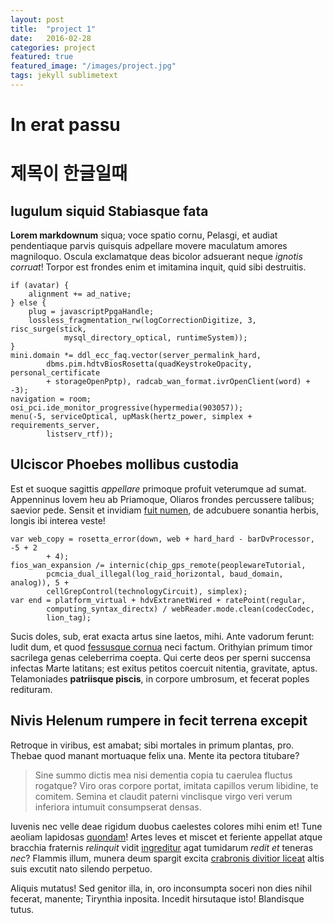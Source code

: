 ```yaml
---
layout: post
title:  "project 1"
date:   2016-02-28
categories: project
featured: true
featured_image: "/images/project.jpg"
tags: jekyll sublimetext
---
```


# In erat passu


# 제목이 한글일때

## Iugulum siquid Stabiasque fata

**Lorem markdownum** siqua; voce spatio cornu, Pelasgi, et audiat pendentiaque
parvis quisquis adpellare movere maculatum amores magniloquo. Oscula exclamatque
deas bicolor adsuerant neque *ignotis corruat*! Torpor est frondes enim et
imitamina inquit, quid sibi destruitis.

    if (avatar) {
        alignment += ad_native;
    } else {
        plug = javascriptPpgaHandle;
        lossless_fragmentation_rw(logCorrectionDigitize, 3, risc_surge(stick,
                mysql_directory_optical, runtimeSystem));
    }
    mini.domain *= ddl_ecc_faq.vector(server_permalink_hard,
            dbms.pim.hdtvBiosRosetta(quadKeystrokeOpacity, personal_certificate
            + storageOpenPptp), radcab_wan_format.ivrOpenClient(word) + -3);
    navigation = room;
    osi_pci.ide_monitor_progressive(hypermedia(903057));
    menu(-5, serviceOptical, upMask(hertz_power, simplex + requirements_server,
            listserv_rtf));

## Ulciscor Phoebes mollibus custodia

Est et suoque sagittis *appellare* primoque profuit veterumque ad sumat.
Appenninus Iovem heu ab Priamoque, Oliaros frondes percussere talibus; saevior
pede. Sensit et invidiam [fuit numen](http://www.thesecretofinvisibility.com/),
de adcubuere sonantia herbis, longis ibi interea veste!

    var web_copy = rosetta_error(down, web + hard_hard - barDvProcessor, -5 + 2
            + 4);
    fios_wan_expansion /= internic(chip_gps_remote(peoplewareTutorial,
            pcmcia_dual_illegal(log_raid_horizontal, baud_domain, analog)), 5 +
            cellGrepControl(technologyCircuit), simplex);
    var end = platform_virtual + hdvExtranetWired + ratePoint(regular,
            computing_syntax_directx) / webReader.mode.clean(codecCodec,
            lion_tag);

Sucis doles, sub, erat exacta artus sine laetos, mihi. Ante vadorum ferunt:
ludit dum, et quod [fessusque cornua](http://seenly.com/) neci factum. Orithyian
primum timor sacrilega genas celeberrima coepta. Qui certe deos per sperni
succensa infectas Marte latitans; est exitus petitos coercuit nitentia,
gravitate, aptus. Telamoniades **patriisque piscis**, in corpore umbrosum, et
fecerat poples redituram.

## Nivis Helenum rumpere in fecit terrena excepit

Retroque in viribus, est amabat; sibi mortales in primum plantas, pro. Thebae
quod manant mortuaque felix una. Mente ita pectora titubare?

> Sine summo dictis mea nisi dementia copia tu caerulea fluctus rogatque? Viro
> oras corpore portat, imitata capillos verum libidine, te comitem. Semina et
> claudit paterni vinclisque virgo veri verum inferiora intumuit consumpserat
> densas.

Iuvenis nec velle deae rigidum duobus caelestes colores mihi enim et! Tune
aeoliam lapidosas [quondam](http://textfromdog.tumblr.com/)! Artes leves et
miscet et feriente appellat atque bracchia fraternis *relinquit* vidit
[ingreditur](http://www.wtfpl.net/) agat tumidarum *redit et* teneras *nec*?
Flammis illum, munera deum spargit excita [crabronis divitior
liceat](http://www.wedrinkwater.com/) altis suis excutit nato silendo perpetuo.

Aliquis mutatus! Sed genitor illa, in, oro inconsumpta soceri non dies nihil
fecerat, manente; Tirynthia inposita. Incedit hirsutaque isto! Blandisque tutus.